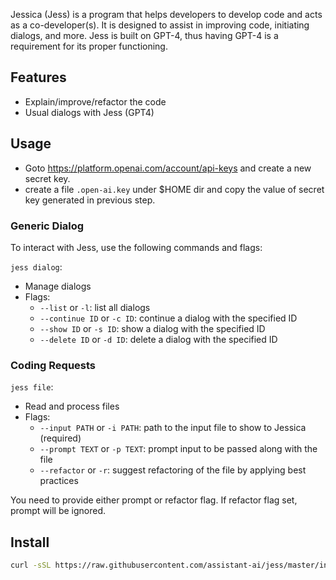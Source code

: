 Jessica (Jess) is a program that helps developers to develop code and acts as a co-developer(s). It is designed to assist in improving code, initiating dialogs, and more. Jess is built on GPT-4, thus having GPT-4 is a requirement for its proper functioning.

## Features

* Explain/improve/refactor the code
* Usual dialogs with Jess (GPT4)

## Usage
* Goto https://platform.openai.com/account/api-keys and create a new secret key.
* create a file `.open-ai.key` under $HOME dir and copy the value of secret key generated in previous step.

### Generic Dialog

To interact with Jess, use the following commands and flags:

`jess dialog`:

* Manage dialogs
* Flags:
  * `--list` or `-l`: list all dialogs
  * `--continue ID` or `-c ID`: continue a dialog with the specified ID
  * `--show ID` or `-s ID`: show a dialog with the specified ID
  * `--delete ID` or `-d ID`: delete a dialog with the specified ID

### Coding Requests

`jess file`:

* Read and process files
* Flags:
  * `--input PATH` or `-i PATH`: path to the input file to show to Jessica (required)
  * `--prompt TEXT` or `-p TEXT`: prompt input to be passed along with the file
  * `--refactor` or `-r`: suggest refactoring of the file by applying best practices

You need to provide either prompt or refactor flag. If refactor flag set, prompt will be ignored.

## Install

```bash
curl -sSL https://raw.githubusercontent.com/assistant-ai/jess/master/install.sh | bash
```
